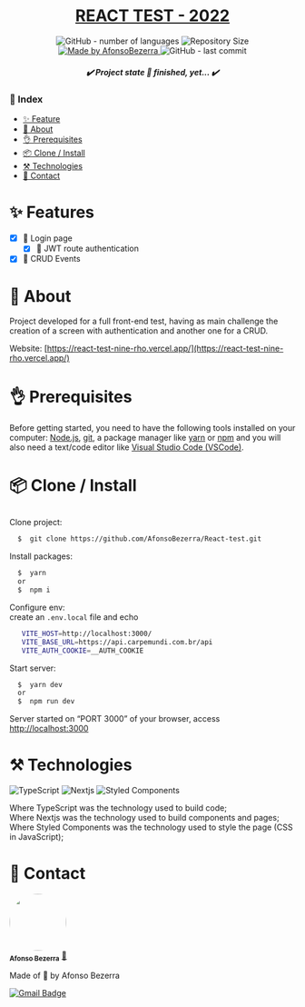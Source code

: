 <h1 align="center">
  <a href="https://react-test-nine-rho.vercel.app/">REACT TEST - 2022</a>
</h1>
<p align="center">
  <img alt="GitHub - number of languages" src="https://img.shields.io/github/languages/count/AfonsoBezerra/React-test?color=34A853&label=languages&style=for-the-badge">

  <img alt="Repository Size" src="https://img.shields.io/github/repo-size/AfonsoBezerra/React-test?color=34A853&label=repository%20size&style=for-the-badge">

  <a href="https://github.com/AfonsoBezerra">
    <img alt="Made by AfonsoBezerra" src="https://img.shields.io/badge/made%20by-AfonsoBezerra-4285F4?style=for-the-badge">
  </a>
  <img alt="GitHub - last commit" src="https://img.shields.io/github/last-commit/AfonsoBezerra/React-test?color=4285F4&label=last%20commit&style=for-the-badge">
</p>
<h5 align="center">✔️  Project state 🚀 finished, yet...  ✔️</h3>

### 📄 Index

- [✨ Feature](#feature)
- [📜 About](#about)
- [👌 Prerequisites](#prerequisites)
- [📦 Clone / Install](#clone-install)
- [⚒️ Technologies](#technologies)
- [👤 Contact](#author)

<h1 id="feature">✨ Features</h1>

- [x] 📖 Login page
  - [x] 📖 JWT route authentication
- [x] 📖 CRUD Events

# <h1 id="about">📜 About</h1>

<p>
Project developed for a full front-end test, having as main challenge the creation of a screen with authentication and another one for a CRUD.</p>

Website: [https://react-test-nine-rho.vercel.app/](https://react-test-nine-rho.vercel.app/)

# <h1 id="prerequisites">👌 Prerequisites</h1>

<p>Before getting started, you need to have the following tools installed on your computer:
<a href="https://nodejs.org/">Node.js</a>, <a href="https://git-scm.com/">git</a>, a package manager like <a href="https://yarnpkg.com/">yarn</a> or <a href="https://nodejs.org/">npm</a> and you will also need a text/code editor like <a href="https://code.visualstudio.com/">Visual Studio Code (VSCode)</a>.</p>

# <p id="clone-install">📦 Clone / Install</p>

Clone project:

```bash
  $  git clone https://github.com/AfonsoBezerra/React-test.git
```

Install packages:

```bash
  $  yarn
  or
  $  npm i
```

Configure env:\
 create an `.env.local` file and echo

```bash
   VITE_HOST=http://localhost:3000/
   VITE_BASE_URL=https://api.carpemundi.com.br/api
   VITE_AUTH_COOKIE=__AUTH_COOKIE
```

Start server:

```bash
  $  yarn dev
  or
  $  npm run dev
```

Server started on “PORT 3000” of your browser, access [http://localhost:3000](http://localhost:3000)

# <h1 id="technologies">⚒️ Technologies</h1>

![TypeScript](https://img.shields.io/badge/typescript-%23007ACC.svg?style=for-the-badge&logo=typescript&logoColor=white)
![Nextjs](https://img.shields.io/badge/next-%2320232a.svg?style=for-the-badge&logo=react&logoColor=%2361DAFB)
![Styled Components](https://img.shields.io/badge/styled--components-DB7093?style=for-the-badge&logo=styled-components&logoColor=white)

Where TypeScript was the technology used to build code; <br>
Where Nextjs was the technology used to build components and pages;<br>
Where Styled Components was the technology used to style the page (CSS in JavaScript);<br>

<h1 id="author">👤 Contact</h1>

<a href="https://github.com/AfonsoBezerra">
 <img style="border-radius: 50%" src="https://github.com/afonsobezerra.png" width="100" alt=""/>
 <br />
 <sub><b>Afonso Bezerra</b></sub></a> <a href="https://afonsobezerra.com/" title="Afonso Bezerra">🚀</a>

Made of 💙 by Afonso Bezerra <br>

[![Gmail Badge](https://img.shields.io/badge/-afonsobezerra199@gmail.com-c14438?style=flat-square&logo=Gmail&logoColor=white&link=mailto:afonsobezerra199@gmail.com)](mailto:afonsobezerra199@gmail.com)
